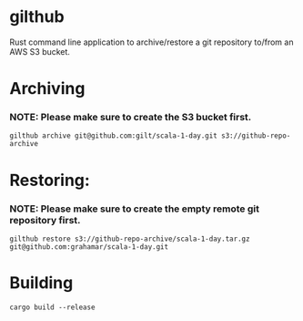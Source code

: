 gilthub
====

Rust command line application to archive/restore a git repository to/from an AWS S3 bucket.

# Archiving

### NOTE: Please make sure to create the S3 bucket first.

`gilthub archive git@github.com:gilt/scala-1-day.git s3://github-repo-archive`


# Restoring:

### NOTE: Please make sure to create the empty remote git repository first.

`gilthub restore s3://github-repo-archive/scala-1-day.tar.gz git@github.com:grahamar/scala-1-day.git`

# Building

`cargo build --release`